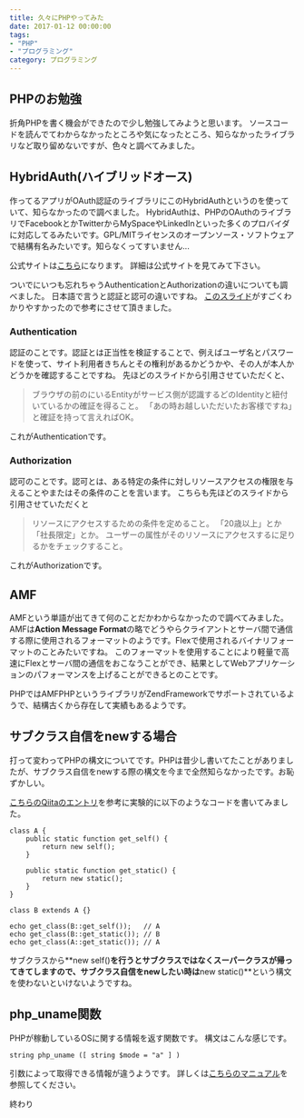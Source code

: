 ```yaml
---
title: 久々にPHPやってみた
date: 2017-01-12 00:00:00
tags:
- "PHP"
- "プログラミング"
category: プログラミング
---
```

## PHPのお勉強
折角PHPを書く機会ができたので少し勉強してみようと思います。
ソースコードを読んでてわからなかったところや気になったところ、知らなかったライブラリなど取り留めないですが、色々と調べてみました。
<!-- More -->

## HybridAuth(ハイブリッドオース)
作ってるアプリがOAuth認証のライブラリにこのHybridAuthというのを使っていて、知らなかったので調べました。
HybridAuthは、PHPのOAuthのライブラリでFacebookとかTwitterからMySpaceやLinkedInといった多くのプロバイダに対応してるみたいです。GPL/MITライセンスのオープンソース・ソフトウェアで結構有名みたいです。知らなくってすいません...

公式サイトは[こちら](http://hybridauth.sourceforge.net/index.html)になります。
詳細は公式サイトを見てみて下さい。

ついでにいつも忘れちゃうAuthenticationとAuthorizationの違いについても調べました。
日本語で言うと認証と認可の違いですね。
[このスライド](http://www.slideshare.net/matake/id-openid-technight-vol13?ref=http://oauth.jp/blog/2016/02/25/oauth-authentication/)がすごくわかりやすかったので参考にさせて頂きました。

### Authentication
認証のことです。認証とは正当性を検証することで、例えばユーザ名とパスワードを使って、サイト利用者きちんとその権利があるかどうかや、その人が本人かどうかを確認することですね。
先ほどのスライドから引用させていただくと、

> ブラウザの前のにいるEntityがサービス側が認識するどのIdentityと紐付いているかの確証を得ること。
> 「あの時お越しいただいたお客様ですね」と確証を持って言えればOK。

これがAuthenticationです。

### Authorization
認可のことです。認可とは、ある特定の条件に対しリソースアクセスの権限を与えることやまたはその条件のことを言います。
こちらも先ほどのスライドから引用させていただくと

> リソースにアクセスするための条件を定めること。
> 「20歳以上」とか「社長限定」とか。
> ユーザーの属性がそのリソースにアクセスするに足りるかをチェックすること。

これがAuthorizationです。


## AMF
AMFという単語が出てきて何のことだかわからなかったので調べてみました。
AMFは**Action Message Format**の略でどうやらクライアントとサーバ間で通信する際に使用されるフォーマットのようです。Flexで使用されるバイナリフォーマットのことみたいですね。
このフォーマットを使用することにより軽量で高速にFlexとサーバ間の通信をおこなうことができ、結果としてWebアプリケーションのパフォーマンスを上げることができるとのことです。

PHPではAMFPHPというライブラリがZendFrameworkでサポートされているようで、結構古くから存在して実績もあるようです。

## サブクラス自信をnewする場合
打って変わってPHPの構文についてです。PHPは昔少し書いてたことがありましたが、サブクラス自信をnewする際の構文を今まで全然知らなかったです。お恥ずかしい。

[こちらのQiitaのエントリ](http://qiita.com/armorik83/items/9fc7cfd59abc05bab49a)を参考に実験的に以下のようなコードを書いてみました。

```
class A {
    public static function get_self() {
        return new self();
    }

    public static function get_static() {
        return new static();
    }
}

class B extends A {}

echo get_class(B::get_self());   // A
echo get_class(B::get_static()); // B
echo get_class(A::get_static()); // A
```

サブクラスから**new self()**を行うとサブクラスではなくスーパークラスが帰ってきてしますので、サブクラス自信をnewしたい時は**new static()**という構文を使わないといけないようですね。

## php_uname関数
PHPが稼動しているOSに関する情報を返す関数です。
構文はこんな感じです。

```
string php_uname ([ string $mode = "a" ] )
```

引数によって取得できる情報が違うようです。
詳しくは[こちらのマニュアル](http://php.net/manual/ja/function.php-uname.php)を参照してください。

終わり